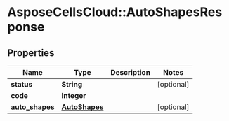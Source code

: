 # AsposeCellsCloud::AutoShapesResponse

## Properties
Name | Type | Description | Notes
------------ | ------------- | ------------- | -------------
**status** | **String** |  | [optional] 
**code** | **Integer** |  | 
**auto_shapes** | [**AutoShapes**](AutoShapes.md) |  | [optional] 


